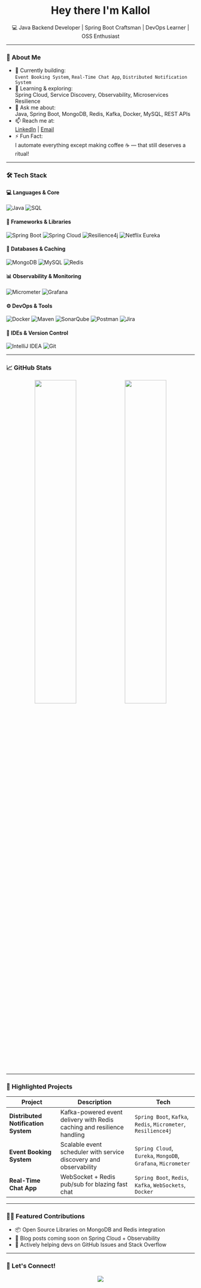 <h1 align="center">Hey there I'm Kallol </h1>

<p align="center">
  💻 Java Backend Developer | Spring Boot Craftsman | DevOps Learner | OSS Enthusiast
</p>

---

### 🌱 About Me

- 🔭 Currently building:  
  `Event Booking System`, `Real-Time Chat App`, `Distributed Notification System`  
- 🌱 Learning & exploring:  
  Spring Cloud, Service Discovery, Observability, Microservices Resilience  
- 💬 Ask me about:  
  Java, Spring Boot, MongoDB, Redis, Kafka, Docker, MySQL, REST APIs  
- 📫 Reach me at:  
  [LinkedIn](https://linkedin.com/in/yourprofile) | [Email](mailto:youremail@example.com)  
- ⚡ Fun Fact:  
  I automate everything except making coffee ☕ — that still deserves a ritual!

---
### 🛠️ Tech Stack

#### 💻 Languages & Core  
![Java](https://img.shields.io/badge/Java-%23ED8B00.svg?style=for-the-badge&logo=java&logoColor=white)
![SQL](https://img.shields.io/badge/SQL-4479A1?style=for-the-badge&logo=mysql&logoColor=white)

#### 🚀 Frameworks & Libraries  
![Spring Boot](https://img.shields.io/badge/SpringBoot-6DB33F?style=for-the-badge&logo=springboot&logoColor=white)
![Spring Cloud](https://img.shields.io/badge/SpringCloud-6DB33F?style=for-the-badge&logo=spring&logoColor=white)
![Resilience4j](https://img.shields.io/badge/Resilience4j-0A0A0A?style=for-the-badge&logoColor=white)
![Netflix Eureka](https://img.shields.io/badge/Eureka-FFCA28?style=for-the-badge&logo=netflix&logoColor=black)

#### 💾 Databases & Caching  
![MongoDB](https://img.shields.io/badge/MongoDB-4EA94B?style=for-the-badge&logo=mongodb&logoColor=white)
![MySQL](https://img.shields.io/badge/MySQL-005C84?style=for-the-badge&logo=mysql&logoColor=white)
![Redis](https://img.shields.io/badge/Redis-D9281A?style=for-the-badge&logo=redis&logoColor=white)

#### 📊 Observability & Monitoring  
![Micrometer](https://img.shields.io/badge/Micrometer-008080?style=for-the-badge&logo=micrometer&logoColor=white)
![Grafana](https://img.shields.io/badge/Grafana-F46800?style=for-the-badge&logo=grafana&logoColor=white)

#### ⚙️ DevOps & Tools  
![Docker](https://img.shields.io/badge/Docker-2496ED?style=for-the-badge&logo=docker&logoColor=white)
![Maven](https://img.shields.io/badge/Maven-C71A36?style=for-the-badge&logo=apachemaven&logoColor=white)
![SonarQube](https://img.shields.io/badge/SonarQube-4E9BCD?style=for-the-badge&logo=sonarqube&logoColor=white)
![Postman](https://img.shields.io/badge/Postman-FF6C37?style=for-the-badge&logo=postman&logoColor=white)
![Jira](https://img.shields.io/badge/Jira-0052CC?style=for-the-badge&logo=jira&logoColor=white)

#### 🧠 IDEs & Version Control  
![IntelliJ IDEA](https://img.shields.io/badge/IntelliJIDEA-000000?style=for-the-badge&logo=intellijidea&logoColor=white)
![Git](https://img.shields.io/badge/Git-F05032?style=for-the-badge&logo=git&logoColor=white)




---

### 📈 GitHub Stats

<p align="center">
  <img width="47%" src="https://github-readme-stats.vercel.app/api?username=yourusername&show_icons=true&theme=tokyonight" />
  <img width="47%" src="https://github-readme-streak-stats.herokuapp.com/?user=yourusername&theme=tokyonight"/>
</p>

---

### 🚀 Highlighted Projects

| Project | Description | Tech |
|--------|-------------|------|
| **Distributed Notification System** | Kafka-powered event delivery with Redis caching and resilience handling | `Spring Boot`, `Kafka`, `Redis`, `Micrometer`, `Resilience4j` |
| **Event Booking System** | Scalable event scheduler with service discovery and observability | `Spring Cloud`, `Eureka`, `MongoDB`, `Grafana`, `Micrometer` |
| **Real-Time Chat App** | WebSocket + Redis pub/sub for blazing fast chat | `Spring Boot`, `Redis`, `Kafka`, `WebSockets`, `Docker` |

---

### 🧑‍💻 Featured Contributions

- 📦 Open Source Libraries on MongoDB and Redis integration
- 📘 Blog posts coming soon on Spring Cloud + Observability
- 💬 Actively helping devs on GitHub Issues and Stack Overflow

---

### 📢 Let's Connect!

<p align="center">
  <a href="https://www.linkedin.com/in/kallolm101/"><img src="https://img.shields.io/badge/LinkedIn-blue?style=for-the-badge&logo=linkedin&logoColor=white" /></a>
  <a href="mailto:youremail@example.com"><img src="https://img.shields.io/badge/Gmail-D14836?style=for-t
